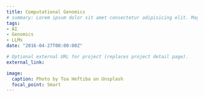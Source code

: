 ```yaml
---
title: Computational Genomics
# summary: Lorem ipsum dolor sit amet consectetur adipisicing elit. Magnam, eius.
tags:
- AI
- Genomics
- LLMs
date: "2016-04-27T00:00:00Z"

# Optional external URL for project (replaces project detail page).
external_link: 

image:
  caption: Photo by Toa Heftiba on Unsplash
  focal_point: Smart
---
```

